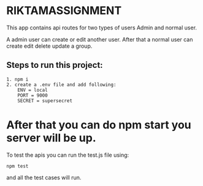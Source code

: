 # RIKTAMASSIGNMENT

This app contains api routes for two types of users Admin and normal user.

A admin user can create or edit another user.
After that a normal user can create edit delete update a group.



## Steps to run this project:

``` 
1. npm i 
2. create a .env file and add following:
    ENV = local
    PORT = 9000
    SECRET = supersecret
```
    
# After that you can do npm start you server will be up.

To test the apis you can run the test.js file using:
```
npm test 

```
and all the test cases will run.

  
  
